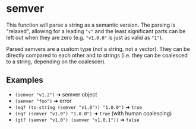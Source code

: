 # semver

This function will parse a string as a semantic version. The parsing is "relaxed",
allowing for a leading `"v"` and the least significant parts can be left out
when they are zero (e.g. `"v1.0.0"` is just as valid as `"1"`).

Parsed semvers are a custom type (not a string, not a vector). They can be
directly compared to each other and to strings (i.e. they can be coalesced to
a string, depending on the coalescer).

## Examples

* `(semver "v1.2")` ➜ semver object
* `(semver "foo")` ➜ error
* `(eq? (to-string (semver "v1.0")) "1.0.0")` ➜ `true`
* `(eq? (semver "v1.0") "1.0.0")` ➜ `true` (with human coalescing)
* `(gt? (semver "v1.0") (semver "v1.0.1"))` ➜ `false`

